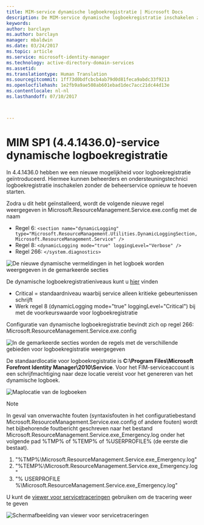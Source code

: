 ```yaml
---
title: MIM-service dynamische logboekregistratie | Microsoft Docs
description: De MIM-service dynamische logboekregistratie inschakelen zonder de beheerservice opnieuw te hoeven starten
keywords: 
author: barclayn
ms.author: barclayn
manager: mbaldwin
ms.date: 03/24/2017
ms.topic: article
ms.service: microsoft-identity-manager
ms.technology: active-directory-domain-services
ms.assetid: 
ms.translationtype: Human Translation
ms.sourcegitcommit: 1ff73d0bdfcbcb4ab79d0d81feca9abdc33f9213
ms.openlocfilehash: 1e2fb9a9ae508ab601ebad1dec7acc21dc44d13e
ms.contentlocale: nl-nl
ms.lasthandoff: 07/10/2017



---
```

# MIM SP1 (4.4.1436.0)-service dynamische logboekregistratie
<a id="mim-sp1-4414360--service-dynamic-logging" class="xliff"></a>
In 4.4.1436.0 hebben we een nieuwe mogelijkheid voor logboekregistratie geïntroduceerd. Hiermee kunnen beheerders en ondersteuningstechnici logboekregistratie inschakelen zonder de beheerservice opnieuw te hoeven starten.

Zodra u dit hebt geïnstalleerd, wordt de volgende nieuwe regel weergegeven in Microsoft.ResourceManagement.Service.exe.config met de naam

*    Regel 6: ``<section name="dynamicLogging" type="Microsoft.ResourceManagement.Utilities.DynamicLoggingSection, Microsoft.ResourceManagement.Service" />``
*    Regel 8: ``<dynamicLogging mode="true" loggingLevel="Verbose" />``
*    Regel 266: ``</system.diagnostics> ``

![De nieuwe dynamische vermeldingen in het logboek worden weergegeven in de gemarkeerde secties](media/mim-service-dynamic-logging/screen01.png)

De dynamische logboekregistratieniveaus kunt u [hier](https://msdn.microsoft.com/library/ms733025(v=vs.110).aspx#Anchor_3) vinden

- Critical = standaardniveau waarbij service alleen kritieke gebeurtenissen schrijft
- Werk regel 8 (dynamicLogging mode="true" loggingLevel="Critical") bij met de voorkeurswaarde voor logboekregistratie

Configuratie van dynamische logboekregistratie bevindt zich op regel 266: Microsoft.ResourceManagement.Service.exe.config

![In de gemarkeerde secties worden de regels met de verschillende gebieden voor logboekregistratie weergegeven](media/mim-service-dynamic-logging/screen02.png)

De standaardlocatie voor logboekregistratie is **C:\Program Files\Microsoft Forefront Identity Manager\2010\Service**. Voor het FIM-serviceaccount is een schrijfmachtiging naar deze locatie vereist voor het genereren van het dynamische logboek.

![Maplocatie van de logboeken](media/mim-service-dynamic-logging/screen03.png)

 >[!NOTE]
 In geval van onverwachte fouten (syntaxisfouten in het configuratiebestand Microsoft.ResourceManagement.Service.exe.config of andere fouten) wordt het bijbehorende foutbericht geschreven naar het bestand Microsoft.ResourceManagement.Service.exe_Emergency.log onder het volgende pad %TMP% of %TEMP% of %USERPROFILE% (de eerste die bestaat).  
1. "%TMP%\Microsoft.ResourceManagement.Service.exe_Emergency.log"
2. "%TEMP%\Microsoft.ResourceManagement.Service.exe_Emergency.log"
3. "% USERPROFILE %\Microsoft.ResourceManagement.Service.exe_Emergency.log"

U kunt de [viewer voor servicetraceringen](https://msdn.microsoft.com//library/aa751795(v=vs.110).aspx) gebruiken om de tracering weer te geven

 ![Schermafbeelding van viewer voor servicetraceringen](media/mim-service-dynamic-logging/screen04.png)

